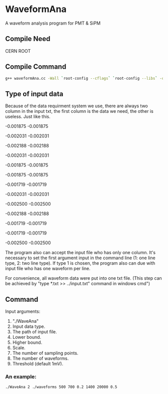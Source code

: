 # WaveformAna
A waveform analysis program for PMT & SiPM
## Compile Need
CERN ROOT
## Compile Command
```bash
g++ waveformAna.cc -Wall `root-config --cflags` `root-config --libs` -o WaveAna
```
## Type of input data
Because of the data requirment system we use, there are always two column in the input txt, the first column is the data we need, the other is useless. Just like this.

-0.001875	-0.001875

-0.002031	-0.002031

-0.002188	-0.002188

-0.002031	-0.002031

-0.001875	-0.001875

-0.001875	-0.001875

-0.001719	-0.001719

-0.002031	-0.002031

-0.002500	-0.002500

-0.002188	-0.002188

-0.001719	-0.001719

-0.001719	-0.001719

-0.002500	-0.002500

The program also can accept the input file who has only one column. It's necessary to set the first argument input in the command line (1: one line type, 2: two line type). If type 1 is chosen, the program also can due with input file who has one waveform per line.

For convenience, all waveform data were put into one txt file. (This step can be achieved by "type \*.txt >> ../input.txt" command in windows cmd")
## Command
Input arguments:

1. "./WaveAna"
2. Input data type.
3. The path of input file.
4. Lower bound.
5. Higher bound.
6. Scale.
7. The number of sampling points.
8. The number of waveforms.
9. Threshold (default 1mV).

### An example:
```bash
./WaveAna 2 ./waveforms 500 700 0.2 1400 20000 0.5
```

